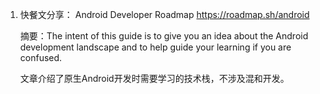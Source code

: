 1. 快餐文分享：
   Android Developer Roadmap
   https://roadmap.sh/android

   摘要：The intent of this guide is to give you an idea about the Android development landscape and to help guide your learning if you are confused. 

   文章介绍了原生Android开发时需要学习的技术栈，不涉及混和开发。